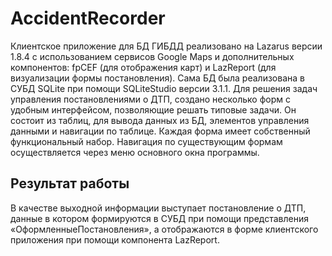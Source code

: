 # AccidentRecorder
Клиентское приложение для БД ГИБДД реализовано на Lazarus версии 1.8.4 с использованием сервисов Google Maps и дополнительных компонентов: fpCEF (для отображения карт) и LazReport (для визуализации формы постановления).
Сама БД была реализована в СУБД SQLite при помощи SQLiteStudio версии 3.1.1.
Для решения задач управления постановлениями о ДТП, создано несколько форм с удобным интерфейсом, позволяющие решать типовые задачи.
Он состоит из таблиц, для вывода данных из БД, элементов управления данными и навигации по таблице.
Каждая форма имеет собственный функциональный набор.
Навигация по существующим формам осуществляется через меню основного окна программы.
## Результат работы
В качестве выходной информации выступает постановление о ДТП, данные в котором формируются в СУБД при помощи представления «ОформленныеПостановления», а отображаются в форме клиентского приложения при помощи компонента LazReport.
